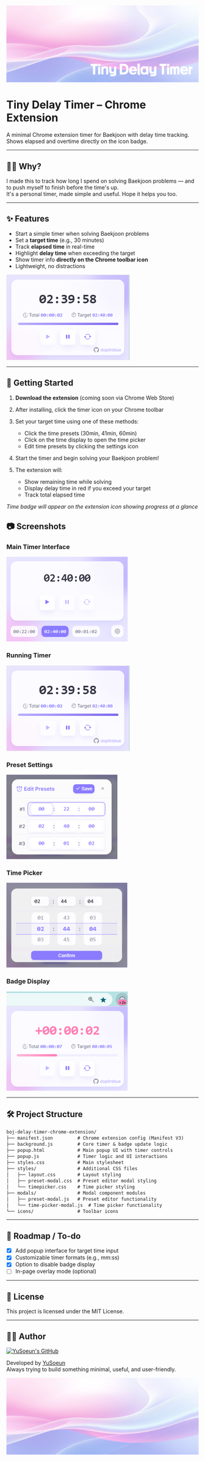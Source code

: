 ![Mini Promotion](./assets/background_with_logo.png)

# Tiny Delay Timer – Chrome Extension

A minimal Chrome extension timer for Baekjoon with delay time tracking.  
Shows elapsed and overtime directly on the icon badge.

---

## 🙋‍♂️ Why?

I made this to track how long I spend on solving Baekjoon problems — and to push myself to finish before the time's up.  
It's a personal timer, made simple and useful. Hope it helps you too.

---

## ✨ Features

- Start a simple timer when solving Baekjoon problems
- Set a **target time** (e.g., 30 minutes)
- Track **elapsed time** in real-time
- Highlight **delay time** when exceeding the target
- Show timer info **directly on the Chrome toolbar icon**
- Lightweight, no distractions

![Extension Features](./assets/capture2.png)

---

## 🚀 Getting Started

1. **Download the extension** (coming soon via Chrome Web Store)

2. After installing, click the timer icon on your Chrome toolbar

3. Set your target time using one of these methods:
   - Click the time presets (30min, 41min, 60min)
   - Click on the time display to open the time picker
   - Edit time presets by clicking the settings icon

4. Start the timer and begin solving your Baekjoon problem!

5. The extension will:
   - Show remaining time while solving
   - Display delay time in red if you exceed your target
   - Track total elapsed time

*Time badge will appear on the extension icon showing progress at a glance*

## 📷 Screenshots

### Main Timer Interface
![Main Timer](./assets/capture1.png)

### Running Timer
![Running Timer](./assets/capture2.png)

### Preset Settings
![Preset Settings](./assets/capture3.png)

### Time Picker
![Time Picker](./assets/capture4.png)


### Badge Display
![Badge Display](./assets/capture5.png)

---

## 🛠️ Project Structure

```plaintext
boj-delay-timer-chrome-extension/
├── manifest.json         # Chrome extension config (Manifest V3)
├── background.js         # Core timer & badge update logic
├── popup.html            # Main popup UI with timer controls
├── popup.js              # Timer logic and UI interactions
├── styles.css            # Main stylesheet
├── styles/               # Additional CSS files
│   ├── layout.css        # Layout styling
│   ├── preset-modal.css  # Preset editor modal styling
│   └── timepicker.css    # Time picker styling
├── modals/               # Modal component modules
│   ├── preset-modal.js   # Preset editor functionality
│   └── time-picker-modal.js  # Time picker functionality
└── icons/                # Toolbar icons
```

---

## 📌 Roadmap / To-do

- [x] Add popup interface for target time input
- [x] Customizable timer formats (e.g., mm:ss)
- [x] Option to disable badge display
- [ ] In-page overlay mode (optional)

---
## 📄 License

This project is licensed under the MIT License.

---

## 🙋‍♀️ Author

[![YuSoeun's GitHub](https://github.com/YuSoeun.png?size=100)](https://github.com/YuSoeun)

Developed by [YuSoeun](https://github.com/YuSoeun)  
Always trying to build something minimal, useful, and user-friendly.

![Background](./assets/background.png)
